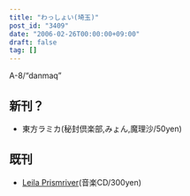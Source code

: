 ```yaml
---
title: "わっしょい(埼玉)"
post_id: "3409"
date: "2006-02-26T00:00:00+09:00"
draft: false
tag: []
---
```



A-8/“danmaq”

## 新刊？



  * 東方ラミカ(秘封倶楽部,みょん,魔理沙/50yen)
## 既刊



  * [Leila Prismriver](/!/leila/)(音楽CD/300yen)
